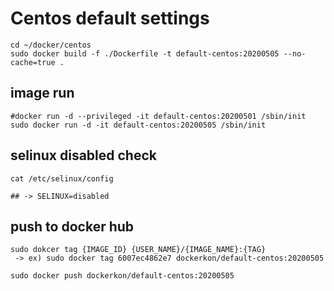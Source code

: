 # Centos default settings

```
cd ~/docker/centos
sudo docker build -f ./Dockerfile -t default-centos:20200505 --no-cache=true .
```

## image run

```docker
#docker run -d --privileged -it default-centos:20200501 /sbin/init
sudo docker run -d -it default-centos:20200505 /sbin/init
```

## selinux disabled check

```
cat /etc/selinux/config

## -> SELINUX=disabled
```

## push to docker hub

```
sudo dokcer tag {IMAGE_ID} {USER_NAME}/{IMAGE_NAME}:{TAG}
 -> ex) sudo docker tag 6007ec4862e7 dockerkon/default-centos:20200505

sudo docker push dockerkon/default-centos:20200505
```
